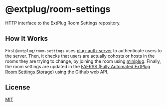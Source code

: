 # @extplug/room-settings

HTTP interface to the ExtPlug Room Settings repository.

## How It Works

First `@extplug/room-settings` uses [plug-auth-server][] to authenticate users
to the server. Then, it checks that users are actually cohosts or hosts in the
rooms they are trying to change, by joining the room using [miniplug][].
Finally, the room settings are updated in the
[FAERSS (Fully Automated ExtPlug Room Settings Storage)][faerss] using the
Github web API.

## License

[MIT](../LICENSE)

[plug-auth-server]: https://github.com/goto-bus-stop/plug-auth/tree/master/packages/plug-auth-server
[miniplug]: https://github.com/goto-bus-stop/miniplug
[faerss]: https://github.com/extplug/faerss
